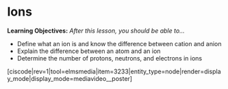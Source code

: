 <div style="float:right;margin:auto"><ebook-button title="Ions and Molecules" link="https://genchem.science.psu.edu/01-3-ions-and-molecules"></ebook-button></div>

# Ions

**Learning Objectives:** _After this lesson, you should be able to…_

* Define what an ion is and know the difference between cation and anion
* Explain the difference between an atom and an ion
* Determine the number of protons, neutrons, and electrons in ions


[ciscode|rev=1|tool=elmsmedia|item=3233|entity_type=node|render=display_mode|display_mode=mediavideo__poster]




